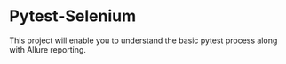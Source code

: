 # Pytest-Selenium

This project will enable you to understand the basic pytest process along with Allure reporting.

